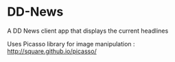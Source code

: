 # DD-News

A DD News client app that displays the current headlines

Uses Picasso library for image manipulation : http://square.github.io/picasso/
